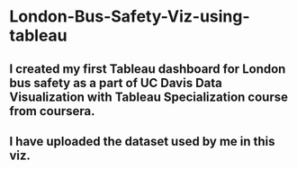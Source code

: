 # London-Bus-Safety-Viz-using-tableau
## I created my first Tableau dashboard for London bus safety as a part of UC Davis Data Visualization with Tableau Specialization course from coursera.
## I have uploaded the dataset used by me in this viz.
